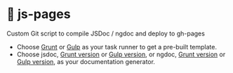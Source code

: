 # :notebook: js-pages
Custom Git script to compile JSDoc / ngdoc and deploy to gh-pages

- Choose [Grunt](http://gruntjs.com/) or [Gulp](http://gulpjs.com/) as your task runner to get a pre-built template.
- Choose jsdoc, [Grunt version](https://github.com/krampstudio/grunt-jsdoc) or [Gulp version](https://github.com/mlucool/gulp-jsdoc3), or ngdoc, [Grunt version](https://github.com/m7r/grunt-ngdocs) or [Gulp version](https://github.com/nikhilmodak/gulp-ngdocs), as your documentation generator.
